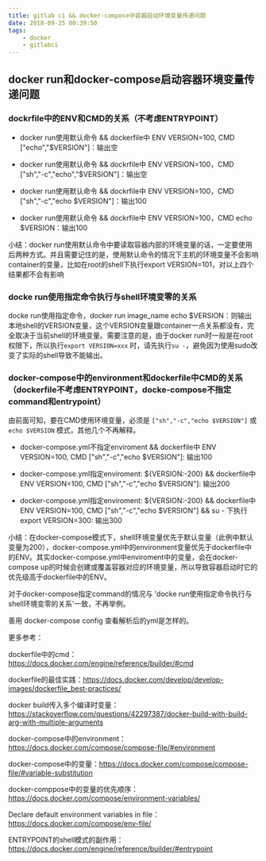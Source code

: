 ```yaml
---
title: gitlab ci && docker-compose中容器启动环境变量传递问题
date: 2018-09-25 00:39:50
tags:
    - docker
    - gitlabci
---
```



## docker run和docker-compose启动容器环境变量传递问题

### dockrfile中的ENV和CMD的关系（不考虑ENTRYPOINT）

* docker run使用默认命令 && dockerfile中 ENV VERSION=100, CMD ["echo","$VERSION"]：输出空

* docker run使用默认命令 && dockrfile中 ENV VERSION=100，CMD ["sh","-c","echo","$VERSION"]：输出空

* docker run使用默认命令 && dockrfile中 ENV VERSION=100，CMD ["sh","-c","echo $VERSION"]：输出100

* docker run使用默认命令 && dockrfile中 ENV VERSION=100，CMD echo $VERSION：输出100

小结：docker run使用默认命令中要读取容器内部的环境变量的话，一定要使用后两种方式。并且需要记住的是，使用默认命令的情况下主机的环境变量不会影响container的变量，比如在root的shell下执行export VERSION=101，对以上四个结果都不会有影响

### docke run使用指定命令执行与shell环境变零的关系

docke run使用指定命令，docker run image_name echo $VERSION：则输出本地shell的VERSION变量，这个VERSION变量跟container一点关系都没有，完全取决于当前shell的环境变量。需要注意的是，由于docker run时一般是在root权限下，所以执行`export VERSION=xxx` 时，请先执行`su -`，避免因为使用sudo改变了实际的shell导致不能输出。

<!--more-->

### docker-compose中的environment和dockerfile中CMD的关系（dockerfile不考虑ENTRYPOINT，docke-compose不指定command和entrypoint）

由前面可知，要在CMD使用环境变量，必须是 `["sh","-c","echo $VERSION"]` 或 `echo $VERSION` 模式，其他几个不再解释。

* docker-compose.yml不指定enviroment && dockerfile中 ENV VERSION=100, CMD ["sh","-c","echo $VERSION"]: 输出100

* docker-compose.yml指定enviroment: ${VERSION:-200} && dockerfile中 ENV VERSION=100, CMD ["sh","-c","echo $VERSION"]: 输出200

* docker-compose.yml指定enviroment: ${VERSION:-200} && dockerfile中 ENV VERSION=100, CMD ["sh","-c","echo $VERSION"] && su - 下执行 export VERSION=300: 输出300

小结：在docker-compose模式下，shell环境变量优先于默认变量（此例中默认变量为200），docker-compose.yml中的environment变量优先于dockerfile中的ENV。其实docker-compose.yml中enviroment中的变量，会在docker-compose up的时候会创建或覆盖容器对应的环境变量，所以导致容器启动时它的优先级高于dockerfile中的ENV。


对于docker-compose指定command的情况与 'docke run使用指定命令执行与shell环境变零的关系'一致，不再举例。

善用 docker-compose config 查看解析后的yml是怎样的。

更多参考：

dockerfile中的cmd：https://docs.docker.com/engine/reference/builder/#cmd

dockerfile的最佳实践：https://docs.docker.com/develop/develop-images/dockerfile_best-practices/

docker build传入多个编译时变量：https://stackoverflow.com/questions/42297387/docker-build-with-build-arg-with-multiple-arguments

docker-compose中的environment：https://docs.docker.com/compose/compose-file/#environment

docker-compose中的变量：https://docs.docker.com/compose/compose-file/#variable-substitution

docker-comppose中的变量的优先顺序：https://docs.docker.com/compose/environment-variables/

Declare default environment variables in file：https://docs.docker.com/compose/env-file/

ENTRYPOINT的shell模式的副作用：https://docs.docker.com/engine/reference/builder/#entrypoint